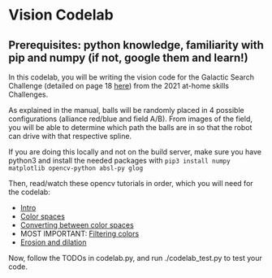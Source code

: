# Vision Codelab
## Prerequisites: python knowledge, familiarity with pip and numpy (if not, google them and learn!)

In this codelab, you will be writing the vision code for the Galactic Search Challenge
(detailed on page 18 [here](https://firstfrc.blob.core.windows.net/frc2021/Manual/2021AtHomeChallengesManual.pdf)) from the 2021 at-home skills Challenges.


As explained in the manual, balls will be randomly placed in 4 possible configurations (alliance red/blue and field A/B).
From images of the field, you will be able to determine which path the balls are in so that the robot can drive with that respective spline.

If you are doing this locally and not on the build server, make sure you have python3 and install the needed packages with
`pip3 install numpy matplotlib opencv-python absl-py glog`

Then, read/watch these opencv tutorials in order, which you will need for the codelab:
- [Intro](https://www.geeksforgeeks.org/introduction-to-opencv/)
- [Color spaces](https://www.geeksforgeeks.org/color-spaces-in-opencv-python/?ref=lbp)
- [Converting between color spaces](https://www.geeksforgeeks.org/python-opencv-cv2-cvtcolor-method/?ref=gcse)
- MOST IMPORTANT: [Filtering colors](https://pythonprogramming.net/color-filter-python-opencv-tutorial/)
- [Erosion and dilation](https://www.geeksforgeeks.org/erosion-dilation-images-using-opencv-python/)

Now, follow the TODOs in codelab.py, and run ./codelab_test.py to test your code.
